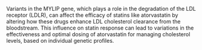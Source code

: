 Variants in the MYLIP gene, which plays a role in the degradation of the LDL receptor (LDLR), can affect the efficacy of statins like atorvastatin by altering how these drugs enhance LDL cholesterol clearance from the bloodstream. This influence on statin response can lead to variations in the effectiveness and optimal dosing of atorvastatin for managing cholesterol levels, based on individual genetic profiles.